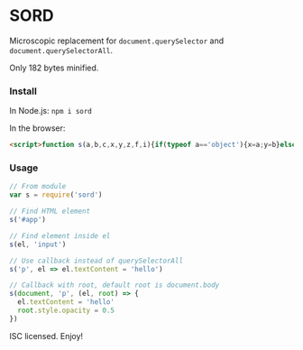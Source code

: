 # SORD
Microscopic replacement for `document.querySelector` and `document.querySelectorAll`.

Only 182 bytes minified.

### Install
In Node.js:
`npm i sord`

In the browser:
```html
<script>function s(a,b,c,x,y,z,f,i){if(typeof a=='object'){x=a;y=b}else{x=document.body;y=a}z=x.querySelectorAll(y);if(f=typeof b=='function'?b:c)for(i=0;i<z.length;)f(z[i++],x);return z[0]}</script>
```

### Usage
```javascript
// From module
var s = require('sord')

// Find HTML element
s('#app')

// Find element inside el
s(el, 'input')

// Use callback instead of querySelectorAll
s('p', el => el.textContent = 'hello')

// Callback with root, default root is document.body
s(document, 'p', (el, root) => {
  el.textContent = 'hello'
  root.style.opacity = 0.5
})
```
ISC licensed. Enjoy!

